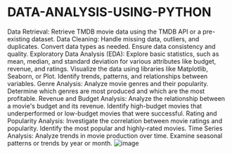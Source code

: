 # DATA-ANALYSIS-USING-PYTHON
Data Retrieval:
Retrieve TMDB movie data using the TMDB API or a pre-existing dataset.
Data Cleaning:
Handle missing data, outliers, and duplicates.
Convert data types as needed.
Ensure data consistency and quality.
Exploratory Data Analysis (EDA):
Explore basic statistics, such as mean, median, and standard deviation for various attributes like budget, revenue, and ratings.
Visualize the data using libraries like Matplotlib, Seaborn, or Plot.
Identify trends, patterns, and relationships between variables.
Genre Analysis:
Analyze movie genres and their popularity.
Determine which genres are most produced and which are the most profitable.
Revenue and Budget Analysis:
Analyze the relationship between a movie's budget and its revenue.
Identify high-budget movies that underperformed or low-budget movies that were successful.
Rating and Popularity Analysis:
Investigate the correlation between movie ratings and popularity.
Identify the most popular and highly-rated movies.
Time Series Analysis:
Analyze trends in movie production over time.
Examine seasonal patterns or trends by year or month.
![image](https://github.com/ApoorvaaMagesh/DATA-ANALYSIS-USING-PYTHON/assets/152591630/9960a17e-961a-47ad-9481-ed7538ce0783)
